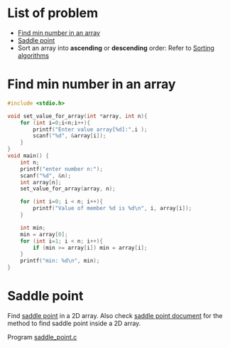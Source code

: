 # List of problem
* [Find min number in an array](Beginner%20level.md#find-min-number-in-an-array)
* [Saddle point](saddle%point)
* Sort an array into **ascending** or **descending** order: Refer to [Sorting algorithms](https://github.com/TranPhucVinh/C/tree/master/Algorithms/Sorting%20algorithms#selection-sort)
# Find min number in an array

```c
#include <stdio.h>

void set_value_for_array(int *array, int n){
	for (int i=0;i<n;i++){
		printf("Enter value array[%d]:",i );
		scanf("%d", &array[i]);
	}
}
void main() {
	int n;
	printf("enter number n:");
	scanf("%d", &n);
	int array[n];
	set_value_for_array(array, n);

	for (int i=0; i < n; i++){
		printf("Value of member %d is %d\n", i, array[i]);
	}

    int min;
    min = array[0];
    for (int i=1; i < n; i++){
        if (min >= array[i]) min = array[i];
	}
    printf("min: %d\n", min);
}
```
# Saddle point

Find [saddle point](https://github.com/TranPhucVinh/C/tree/master/Data%20structure/Array) in a 2D array. Also check [saddle point document](https://github.com/TranPhucVinh/C/tree/master/Introduction/Data%20structure/Array#saddle-point) for the method to find saddle point inside a 2D array.

Program [saddle_point.c](saddle_point.c)
